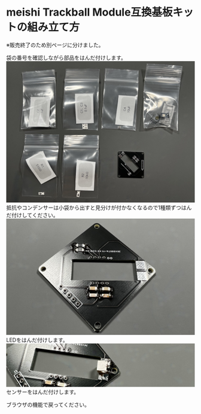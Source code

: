 # meishi Trackball Module互換基板キットの組み立て方
※販売終了のため別ページに分けました。

袋の番号を確認しながら部品をはんだ付けします。
![](img/IMG_2885.jpeg)  
抵抗やコンデンサーは小袋から出すと見分けが付かなくなるので1種類ずつはんだ付けしてください。
![](img/IMG_2886.jpeg)  
LEDをはんだ付けします。
![](img/IMG_2888.jpeg)  
センサーをはんだ付けします。

ブラウザの機能で戻ってください。
